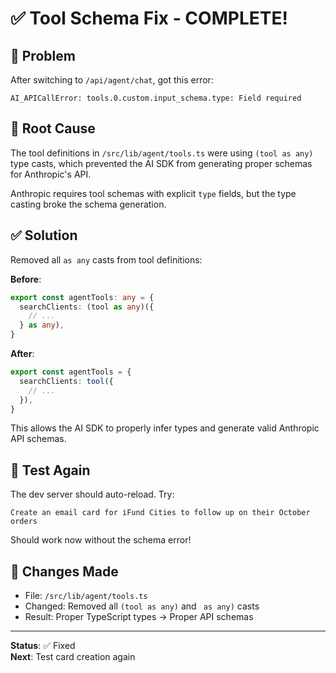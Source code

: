 # ✅ Tool Schema Fix - COMPLETE!

## 🐛 Problem
After switching to `/api/agent/chat`, got this error:
```
AI_APICallError: tools.0.custom.input_schema.type: Field required
```

## 🔧 Root Cause
The tool definitions in `/src/lib/agent/tools.ts` were using `(tool as any)` type casts, which prevented the AI SDK from generating proper schemas for Anthropic's API.

Anthropic requires tool schemas with explicit `type` fields, but the type casting broke the schema generation.

## ✅ Solution
Removed all `as any` casts from tool definitions:

**Before**:
```typescript
export const agentTools: any = {
  searchClients: (tool as any)({
    // ...
  } as any),
}
```

**After**:
```typescript
export const agentTools = {
  searchClients: tool({
    // ...
  }),
}
```

This allows the AI SDK to properly infer types and generate valid Anthropic API schemas.

## 🧪 Test Again
The dev server should auto-reload. Try:
```
Create an email card for iFund Cities to follow up on their October orders
```

Should work now without the schema error!

## 📝 Changes Made
- File: `/src/lib/agent/tools.ts`
- Changed: Removed all `(tool as any)` and ` as any)` casts
- Result: Proper TypeScript types → Proper API schemas

---

**Status**: ✅ Fixed  
**Next**: Test card creation again


